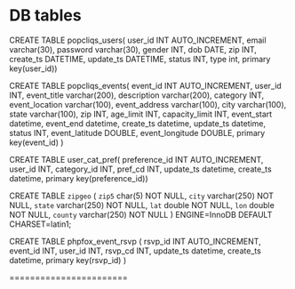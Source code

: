 
DB tables
=======================

CREATE TABLE popcliqs_users(
	user_id INT AUTO_INCREMENT,
	email varchar(30),
	password varchar(30),
	gender INT,
	dob DATE,
	zip INT,
	create_ts DATETIME,
	update_ts DATETIME,
	status INT,
	type int,
	primary key(user_id))

CREATE TABLE popcliqs_events(
	event_id INT AUTO_INCREMENT,
	user_id INT,
	event_title varchar(200),
	description varchar(200),
	category INT,
	event_location varchar(100),
	event_address varchar(100),
	city varchar(100),
	state varchar(100),
	zip INT,
	age_limit INT,
	capacity_limit INT,
	event_start datetime,
	event_end datetime,
	create_ts datetime,
	update_ts datetime,
	status INT,
	event_latitude DOUBLE,
	event_longitude DOUBLE,
	primary key(event_id)
)

CREATE TABLE user_cat_pref(
	preference_id INT AUTO_INCREMENT,
	user_id INT,
	category_id INT,
	pref_cd INT,
	update_ts datetime,
	create_ts datetime,
	primary key(preference_id))


CREATE TABLE  `zipgeo` (
  `zip5` char(5) NOT NULL,
  `city` varchar(250) NOT NULL,
  `state` varchar(250) NOT NULL,
  `lat` double NOT NULL,
  `lon` double NOT NULL,
  `county` varchar(250) NOT NULL
) ENGINE=InnoDB DEFAULT CHARSET=latin1;


CREATE TABLE  phpfox_event_rsvp (
	rsvp_id INT AUTO_INCREMENT,
	event_id INT,
	user_id INT,
	rsvp_cd INT,
	update_ts datetime,
	create_ts datetime,
	primary key(rsvp_id)
)


=======================